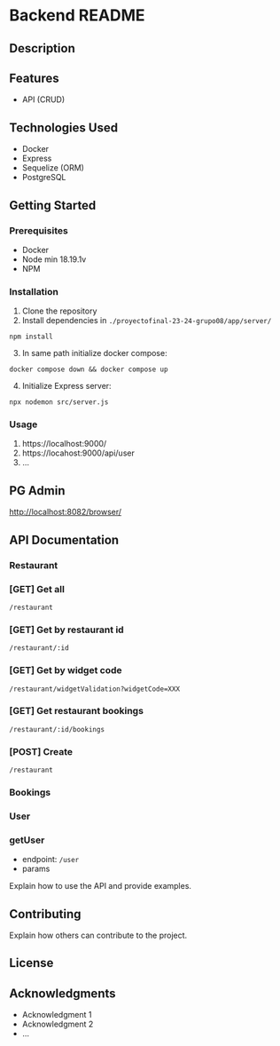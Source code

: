# Backend README

## Description

## Features

-   API (CRUD)

## Technologies Used

-   Docker
-   Express
-   Sequelize (ORM)
-   PostgreSQL

## Getting Started

### Prerequisites

-   Docker
-   Node min 18.19.1v
-   NPM

### Installation

1. Clone the repository
2. Install dependencies in `./proyectofinal-23-24-grupo08/app/server/`

```
npm install
```

3. In same path initialize docker compose:

```
docker compose down && docker compose up
```

4. Initialize Express server:

```
npx nodemon src/server.js
```

### Usage

1. https://localhost:9000/
2. https://locahost:9000/api/user
3. ...

## PG Admin

[http://localhost:8082/browser/](http://localhost:8082/browser/)

## API Documentation

### Restaurant

### [GET] Get all

`/restaurant`

### [GET] Get by restaurant id

`/restaurant/:id`

### [GET] Get by widget code

`/restaurant/widgetValidation?widgetCode=XXX`

### [GET] Get restaurant bookings

`/restaurant/:id/bookings`

### [POST] Create

`/restaurant`

### Bookings

### User

### getUser

-   endpoint: `/user`
-   params

Explain how to use the API and provide examples.

## Contributing

Explain how others can contribute to the project.

## License

## Acknowledgments

-   Acknowledgment 1
-   Acknowledgment 2
-   ...
